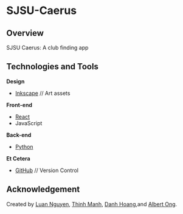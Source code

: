 # SJSU-Caerus

## Overview
SJSU Caerus: A club finding app 

## Technologies and Tools
**Design**
* [Inkscape](https://inkscape.org/) // Art assets

**Front-end**
* [React](https://reactjs.org/)
* JavaScript

**Back-end**
* [Python](https://www.python.org/)

**Et Cetera**
* [GitHub](https://github.com/) // Version Control

## Acknowledgement
Created by [Luan Nguyen](https://github.com/luan-ng81), [Thinh Manh](https://github.com/TimManh), [Danh Hoang](https://github.com/ngocdanh1106),and [Albert Ong](https://github.com/Albert-C-Ong). 
